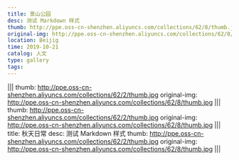 ```yaml
---
title: 景山公园
desc: 测试 Markdown 样式
thumb: http://ppe.oss-cn-shenzhen.aliyuncs.com/collections/62/8/thumb.jpg
original-img: http://ppe.oss-cn-shenzhen.aliyuncs.com/collections/62/8/thumb.jpg
location: Beijig
time: 2019-10-21
catalog: 人文
type: gallery
tags: 
---
```


|||
thumb: http://ppe.oss-cn-shenzhen.aliyuncs.com/collections/62/2/thumb.jpg
original-img: http://ppe.oss-cn-shenzhen.aliyuncs.com/collections/62/8/thumb.jpg
|||
thumb: http://ppe.oss-cn-shenzhen.aliyuncs.com/collections/62/2/thumb.jpg
original-img: http://ppe.oss-cn-shenzhen.aliyuncs.com/collections/62/8/thumb.jpg
|||
title: 秋天日常
desc: 测试 Markdown 样式
thumb: http://ppe.oss-cn-shenzhen.aliyuncs.com/collections/62/2/thumb.jpg
original-img: http://ppe.oss-cn-shenzhen.aliyuncs.com/collections/62/8/thumb.jpg
|||